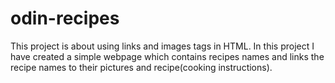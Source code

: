 # odin-recipes
This project is about using links and images tags in HTML.
In this project I have created a simple webpage which contains recipes names and links the recipe names to their pictures and recipe(cooking instructions).